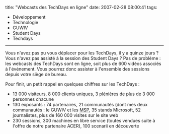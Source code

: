 title: "Webcasts des TechDays en ligne"
date: 2007-02-28 08:00:41
tags:
  - Développement
  - Technologie
  - GUWIV
  - Student Days
  - Techdays
---

Vous n'avez pas pu vous déplacer pour les TechDays, il y a quinze jours ? Vous n'avez pas assisté à la session des Student Days ? Pas de problème : les webcasts des TechDays sont en ligne, soit plus de 600 vidéos associés à l'événement. Vous pourrez donc assister à l'ensemble des sessions depuis votre siège de bureau.

Pour finir, un petit rappel en quelques chiffres sur les TechDays :

*   13 000 visiteurs, 8 000 clients uniques, 3 plénières de plus de 3 000 personnes chacune
*   130 exposants&nbsp;: 74 partenaires, 21 communautés (dont mes deux communautés : le GUWIV et les [MSP](//www.microsoft.com/france/etudiants/student-partners/programme.aspx), 35 stands Microsoft, 52 journalistes, plus de 160 000 visites sur le site web
*   230 sessions, 300 machines en libre service (toutes vendues suite à l'offre de notre partenaire ACER), 100 scenarii en découverte